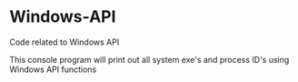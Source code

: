 # Windows-API
Code related to Windows API


This console program will print out all system exe's and process ID's using Windows API functions
